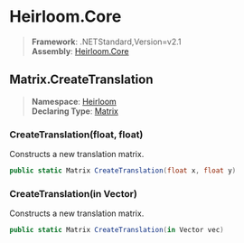 # Heirloom.Core

> **Framework**: .NETStandard,Version=v2.1  
> **Assembly**: [Heirloom.Core][0]  

## Matrix.CreateTranslation

> **Namespace**: [Heirloom][0]  
> **Declaring Type**: [Matrix][1]  

### CreateTranslation(float, float)

Constructs a new translation matrix.

```cs
public static Matrix CreateTranslation(float x, float y)
```

### CreateTranslation(in Vector)

Constructs a new translation matrix.

```cs
public static Matrix CreateTranslation(in Vector vec)
```

[0]: ../../../Heirloom.Core.md
[1]: ../Matrix.md
